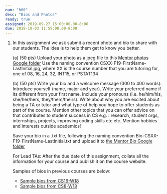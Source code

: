 ```yaml
---
num: "h00"
desc: "Bios and Photos"
ready: true 
assigned: 2019-09-27 15:00:00.00-8:00
due: 2019-10-03 11:59:00.00-8:00
---
```


<ol>

<li style="padding-bottom:1em;" markdown="1">In this assignment we ask submit a recent photo and bio to share with our students. The idea is to help them get to know you better. 

(a) (50 pts) Upload your photo as a jpeg file to this [Mentor photos Google folder](https://drive.google.com/drive/folders/1kM6g2j9lp6JEm7slV3SPbY-7BTjjly9v?usp=sharing)
Use the naming convention CSXX-F19-FirstName-LastInitial.jpg, where XX is the course number that you are tutoring for, one of 08, 16, 24, 32, INT15, or PSTAT134

(b) (50 pts) Write your bio and a welcome message (300 to 400 words): Introduce yourself (name, major and year). Write your preferred name if its different from your first name. Include your pronouns (i.e. he/him/his, she/her/hers, they/them/theirs).  Write about why you are excited about being a TA or tutor and what type of help you hope to offer students as part of the course. Mention other topics that you can offer advice on that contributes to student success in CS e.g. : research, student orgs, internships, projects, improving coding skills etc etc. Mention hobbies and interests outside academics! 

Save your bio in a .txt file, following the naming convention Bio-CSXX-F19-FirstName-LastInitial.txt and upload it to [the Mentor Bio Google folder](https://drive.google.com/drive/folders/13JUknIBgdUEjclHkIQN46OxIkzpluf9j?usp=sharing)

For Lead TAs: After the due date of this assignment, collate all the information for your course and publish it on the course website.

Samples of bios in previous courses are below:
* [Sample bios from CS16-W18](https://ucsb-cs16-w18.github.io/info/staff/)
* [Sample bios from CS8-W18](https://ucsb-cs8-w18-wang.github.io/info/staff/)

